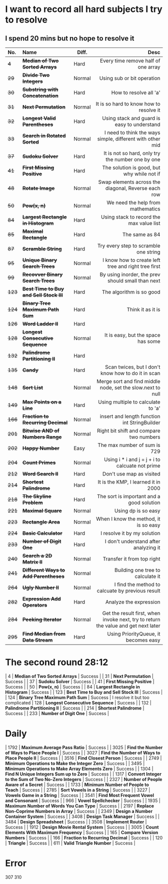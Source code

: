 # I want to record all hard subjects I try to resolve

## I spend 20 mins but no hope to resolve it

| No. | Name | Diff. | Desc |
|:--|:----|------|-----------:|
| ~~4~~  | **~~Median of Two Sorted Arrays~~** | Hard | Every time remove half of one array |
| ~~29~~ | **~~Divide Two Integers~~** | Normal | Using sub or bit operation |
| ~~30~~ | **~~Substring with Concatenation~~** | Hard | How to resolve all 'a' |
| ~~31~~ | **~~Next Permutation~~** | Normal | It is so hard to know how to resolve it |
| ~~32~~ | **~~Longest Valid Parentheses~~** | Hard | Using stack and guard is easy to understand |
| ~~33~~ | **~~Search in Rotated Sorted~~** | Normal | I need to think the ways simple, different with other mid |
| ~~37~~ | **~~Sudoku Solver~~** | Hard | It is not so hard, only try the number one by one |
| ~~41~~ | **~~First Missing Positive~~** | Hard | The solution is good, but why while not if |
| ~~48~~ | **~~Rotate Image~~** | Normal | Swap elements across the diagonal, Reverse each row  |
| ~~50~~ | **~~Pow(x, n)~~** | Normal | We need the help from mathematics |
| ~~84~~ | **~~Largest Rectangle in Histogram~~** | Hard | Using stack to record the max value list |
| ~~85~~ | **~~Maximal Rectangle~~** | Hard | The same as 84 |
| ~~87~~ | **~~Scramble String~~** | Hard | Try every step to scramble one string |
| ~~95~~ | **~~Unique Binary Search Trees~~** | Normal | I know how to create left tree and right tree first  |
| ~~99~~ | **~~Recovver Binary Search Trees~~** | Normal | By using inorder, the prev should small than next |
| ~~123~~ | **~~Best Time to Buy and Sell Stock III~~** | Hard | The algorithm is so good |
| ~~124~~ | **~~Binary Tree Maximum Path Sum~~** | Hard | Think it as it is |
| ~~126~~ | **~~Word Ladder II~~** | Hard |  |
| ~~128~~ | **~~Longest Consecutive Sequence~~** | Normal | It is easy, but the space has some |
| ~~132~~ | **~~Palindrome Partitioning II~~** | Hard |  |
| ~~135~~ | **~~Candy~~** | Hard | Scan twices, but I don't know how to do it in scan |
| ~~148~~ | **~~Sort List~~** | Normal | Merge sort and find middle node, set the slow.next to null |
| ~~149~~ | **~~Max Points on a Line~~** | Hard | Using multiple to calculate to 'a' |
| ~~166~~ | **~~Fraction to Recurring Decimal~~** | Normal | insert and length function int StringBuilder |
| ~~201~~ | **~~Bitwise AND of Numbers Range~~** | Normal | Right bit shift and compare two numbers |
| ~~202~~ | **~~Happy Number~~** | Easy | The max number of sum is 729 |
| ~~204~~ | **~~Count Primes~~** | Normal | Using i * i and j = j + i to calcuate not prime |
| ~~212~~ | **~~Word Search II~~** | Hard | Don't use map as visited |
| ~~214~~ | **~~Shortest Palindrome~~** | Hard | It is the KMP, I learned it in 2000 |
| ~~218~~ | **~~The Skyline Problem~~** | Hard | The sort is important and a good solution |
| ~~221~~ | **~~Maximal Square~~** | Normal | Using dp is so easy |
| ~~223~~ | **~~Rectangle Area~~** | Normal | When I know the method, it is so easy |
| ~~224~~ | **~~Basic Calculator~~** | Hard | I resolve it by my solution |
| ~~233~~ | **~~Number of Digit One~~** | Hard | I don't understand after analyzing it |
| ~~240~~ | **~~Search a 2D Matrix II~~** | Normal | Transfer it from top right |
| ~~241~~ | **~~Different Ways to Add Parentheses~~** | Normal | Building one tree to calculate it |
| ~~264~~ | **~~Ugly Number II~~** | Normal | I find the method to calcuate by previous result |
| ~~282~~ | **~~Expression Add Operators~~** | Hard | Analyze the expression |
| ~~284~~ | **~~Peeking Iterator~~** | Normal | Get the result first, when invoke next, try to return the value and get next later |
| ~~295~~ | **~~Find Median from Data Stream~~** | Hard | Using PriorityQueue, it becomes easy |




# The second round 28:12
| 4  | **Median of Two Sorted Arrays** | Success |
| 31 | **Next Permutation** | Success |
| 37 | **Sudoku Solver** | Success |
| 41 | **First Missing Positive** | Success |
| 50 | **Pow(x, n)** | Success |
| 84 | **Largest Rectangle in Histogram** | Success |
| 123 | **Best Time to Buy and Sell Stock III** | Success |
| 124 | **Binary Tree Maximum Path Sum** | Success | I resolve it but too complicated
| 128 | **Longest Consecutive Sequence** | Success |
| 132 | **Palindrome Partitioning II** | Success |
| 214 | **Shortest Palindrome** | Success |
| 233 | **Number of Digit One** | Success |




# Daily
| 1792 | **Maximum Average Pass Ratio** | Success |
| 3025 | **Find the Number of Ways to Place People I** | Success |
| 3027 | **Find the Number of Ways to Place People II** | Success |
| 3516 | **Find Closest Person** | Success |
| 2749 | **Minimum Operations to Make the Integer Zero** | Success |
| 3495 | **Minimum Operations to Make Array Elements Zero** | Success |
| 1304 | **Find N Unique Integers Sum up to Zero** | Success |
| 1317 | **Convert Integer to the Sum of Two No-Zero Integers** | Success |
| 2327 | **Number of People Aware of a Secret** | Success |
| 1733 | **Minimum Number of People to Teach** | Success |
| 2785 | **Sort Vowels in a String** | Success |
| 3227 | **Vowels Game in a String** | Success |
| 3541 | **Find Most Frequent Vowel and Consonant** | Success |
| 966 | **Vowel Spellchecker** | Success |
| 1935 | **Maximum Number of Words You Can Type** | Success |
| 2197 | **Replace Non-Coprime Numbers in Array** | Success |
| 2349 | **Design a Number Container System** | Success |
| 3408 | **Design Task Manager** | Success |
| 3484 | **Design Spreadsheet** | Success |
| 3508 | **Implement Router** | Success |
| 1912 | **Design Movie Rental System** | Success |
| 3005 | **Count Elements With Maximum Frequency** | Success |
| 165 | **Compare Version Numbers** | Success |
| 166 | **Fraction to Recurring Decimal** | Success |
| 120 | **Triangle** | Success |
| 611 | **Valid Triangle Number** | Success |


# Error

307
310